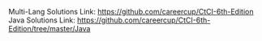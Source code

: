 
Multi-Lang Solutions Link: https://github.com/careercup/CtCI-6th-Edition  
Java Solutions Link: https://github.com/careercup/CtCI-6th-Edition/tree/master/Java 
